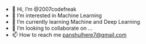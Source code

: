- 👋 Hi, I’m @2007codefreak
- 👀 I’m interested in Machine Learning
- 🌱 I’m currently learning   Machine and Deep Learning
- 💞️ I’m looking to collaborate on ...
- 📫 How to reach me panshulhere7@gmail.com



<!---
2007codefreak/2007codefreak is a ✨ special ✨ repository because its `README.md` (this file) appears on your GitHub profile.
You can click the Preview link to take a look at your changes.
--->

